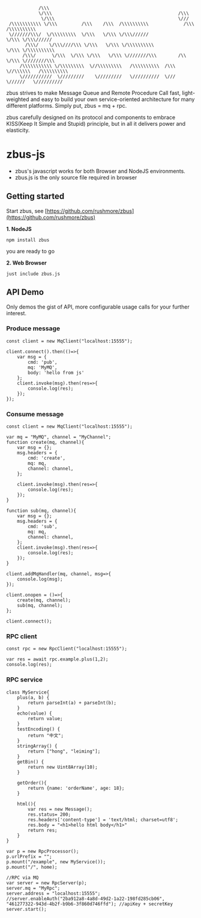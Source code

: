                 /\\\                                                                         
                \/\\\                                               /\\\                     
                 \/\\\                                              \///                     
     /\\\\\\\\\\\ \/\\\         /\\\    /\\\  /\\\\\\\\\\             /\\\  /\\\\\\\\\\      
     \///////\\\/  \/\\\\\\\\\  \/\\\   \/\\\ \/\\\//////             \/\\\ \/\\\//////      
           /\\\/    \/\\\////\\\ \/\\\   \/\\\ \/\\\\\\\\\\            \/\\\ \/\\\\\\\\\\    
          /\\\/      \/\\\  \/\\\ \/\\\   \/\\\ \////////\\\        /\\ \/\\\ \////////\\\   
         /\\\\\\\\\\\ \/\\\\\\\\\  \//\\\\\\\\\   /\\\\\\\\\\  /\\\ \//\\\\\\   /\\\\\\\\\\  
         \///////////  \/////////    \/////////   \//////////  \///   \//////   \//////////  


zbus strives to make Message Queue and Remote Procedure Call fast, light-weighted and easy to build your own service-oriented architecture for many different platforms. Simply put, zbus = mq + rpc.

zbus carefully designed on its protocol and components to embrace KISS(Keep It Simple and Stupid) principle, but in all it delivers power and elasticity. 


# zbus-js

- zbus's javascript works for both Browser and NodeJS environments.
- zbus.js is the only source file required in browser

## Getting started

Start zbus, see [https://github.com/rushmore/zbus](https://github.com/rushmore/zbus) 

**1. NodeJS**

    npm install zbus

you are ready to go 

**2. Web Browser**

    just include zbus.js


## API Demo

Only demos the gist of API, more configurable usage calls for your further interest.

### Produce message

    const client = new MqClient("localhost:15555");     

    client.connect().then(()=>{
        var msg = {
            cmd: 'pub',
            mq: 'MyMQ',
            body: 'hello from js'
        };
        client.invoke(msg).then(res=>{
            console.log(res);
        });
    });  
    



### Consume message

    const client = new MqClient("localhost:15555");  

    var mq = "MyMQ", channel = "MyChannel"; 
    function create(mq, channel){ 
        var msg = {};
        msg.headers = {
            cmd: 'create',
            mq: mq,
            channel: channel, 
        }; 

        client.invoke(msg).then(res=>{
            console.log(res);
        }); 
    }

    function sub(mq, channel){
        var msg = {};
        msg.headers = {
            cmd: 'sub',
            mq: mq,
            channel: channel, 
        }; 
        client.invoke(msg).then(res=>{ 
            console.log(res); 
        }); 
    }  
    
    client.addMqHandler(mq, channel, msg=>{ 
        console.log(msg); 
    });

    client.onopen = ()=>{
        create(mq, channel);
        sub(mq, channel);
    };

    client.connect();


### RPC client

    const rpc = new RpcClient("localhost:15555");     

	var res = await rpc.example.plus(1,2);
	console.log(res); 


### RPC service

    class MyService{
        plus(a, b) {
            return parseInt(a) + parseInt(b);
        } 
        echo(value) {
            return value;
        }  
        testEncoding() {
            return "中文";
        } 
        stringArray() {
            return ["hong", "leiming"];
        } 
        getBin() {
            return new Uint8Array(10);
        }  

        getOrder(){
            return {name: 'orderName', age: 18};
        } 

        html(){
            var res = new Message();
            res.status= 200;
            res.headers['content-type'] = 'text/html; charset=utf8';
            res.body = "<h1>hello html body</h1>"
            return res;
        } 
    }       

    var p = new RpcProcessor();
    p.urlPrefix = "";
    p.mount("/example", new MyService());
    p.mount("/", home);

    //RPC via MQ
    var server = new RpcServer(p);
    server.mq = "MyRpc";
    server.address = "localhost:15555"; 
    //server.enableAuth("2ba912a8-4a8d-49d2-1a22-198fd285cb06", "461277322-943d-4b2f-b9b6-3f860d746ffd"); //apiKey + secretKey 
    server.start();